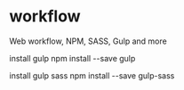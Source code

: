 # workflow
Web workflow, NPM, SASS, Gulp and more

install gulp
npm install --save gulp

install gulp sass
npm install --save gulp-sass 